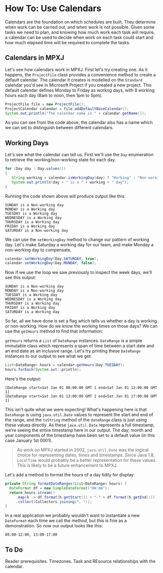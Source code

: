 # How To: Use Calendars
Calendars are the foundation on which schedules are built. They determine when
work can be carried out, and when work is not possible. Given some tasks we
need to plan, and knowing how much work each task will require, a calendar can
be used to decide when work on each task could start and how much elapsed time
will be required to complete the tasks.

## Calendars in MPXJ
Let's see how calendars work in MPXJ. First let's try creating one. As it
happens, the `ProjectFile` class provides a convenience method to create a
default calendar. The calendar it creates is modelled on the `Standard`
calendar you'd see in Microsoft Project if you created a new project. This
default calendar defines Monday to Friday as workng days, with 8 working hours
each day (8am to noon, then 1pm to 5pm).

```java
ProjectFile file = new ProjectFile();
ProjectCalendar calendar = file.addDefaultBaseCalendar();
System.out.println("The calendar name is " + calendar.getName());
```

As you can see from the code above, the calendar also has a name which we can
set to distinguish between different calendars.

## Working Days
Let's see what the calendar can tell us. First we'll use the `Day` enumeration
to retrieve the working/non-working state for each day.

```java
for (Day day : Day.values())
{
   String working = calendar.isWorkingDay(day) ? "Working" : "Non-working";
   System.out.println(day + " is a " + working + " day");
}
```

Running the code shown above will produce output like this:

```
SUNDAY is a Non-working day
MONDAY is a Working day
TUESDAY is a Working day
WEDNESDAY is a Working day
THURSDAY is a Working day
FRIDAY is a Working day
SATURDAY is a Non-working day
```

We can use the `setWorkingDay` method to change our pattern of working day.
Let's make Saturday a working day for our team, and make Monday a non-working
day to compensate.

```java
calendar.setWorkingDay(Day.SATURDAY, true);
calendar.setWorkingDay(Day.MONDAY, false);
```

Now if we use the loop we saw previously to inspect the week days, we'll see
this output:

```
SUNDAY is a Non-working day
MONDAY is a Non-working day
TUESDAY is a Working day
WEDNESDAY is a Working day
THURSDAY is a Working day
FRIDAY is a Working day
SATURDAY is a Working day
```

So far, all we have done is set a flag which tells us whether a day is working
or non-working. How do we know the working times on those days? We can use the
`getHours` method to find that information:


`getHours` returns a `List` of `DateRange` instances. `DateRange` is a
simple immutable class which represents a span of time between a start date and
an end date as an inclusive range. Let's try printing these `DateRange` instances
to our output to see what we get:

```java
List<DateRange> hours = calendar.getHours(Day.TUESDAY);
hours.forEach(System.out::println);
```

Here's the output:

```
[DateRange start=Sat Jan 01 08:00:00 GMT 1 end=Sat Jan 01 12:00:00 GMT 1]
[DateRange start=Sat Jan 01 13:00:00 GMT 1 end=Sat Jan 01 17:00:00 GMT 1]
```

This isn't quite what we were expecting! What's happening here is that
`DateRange` is using `java.util.Date` values to represent the start and end of
the range, and the `toString` method of the `dateRange` class is just using
these values directly. As these `java.util.Date` represents a full timestamp,
we're seeing the entire timestamp here in our output. The day, month and year
components of the timestamp have been set to a default value (in this case
January 1st 0001).

> As work on MPXJ started in 2002, `java.util.Date` was the logical choice
> for representing dates, times and timestamps. Since Java 1.8, `LocalTime`
> would probably be a better representation for these values. This is likely
> to be a future enhancement to MPXJ.

Let's add a method to format the hours of a day tidily for display:

```java
private String formatDateRanges(List<DateRange> hours) {
  DateFormat df = new SimpleDateFormat("HH:mm");
  return hours.stream()
     .map(h -> df.format(h.getStart()) + "-" + df.format(h.getEnd()))
     .collect(Collectors.joining(", "));
}
```

In a real application we probably wouldn't want to instantiate a new
`DateFormat` each time we call the method, but this is fine as a demonstration.
So now our output looks like this:

```
08:00-12:00, 13:00-17:00
```


## To Do
Reader prerequisites.
Timezones.
Task and REsource relationships with the calendar.


